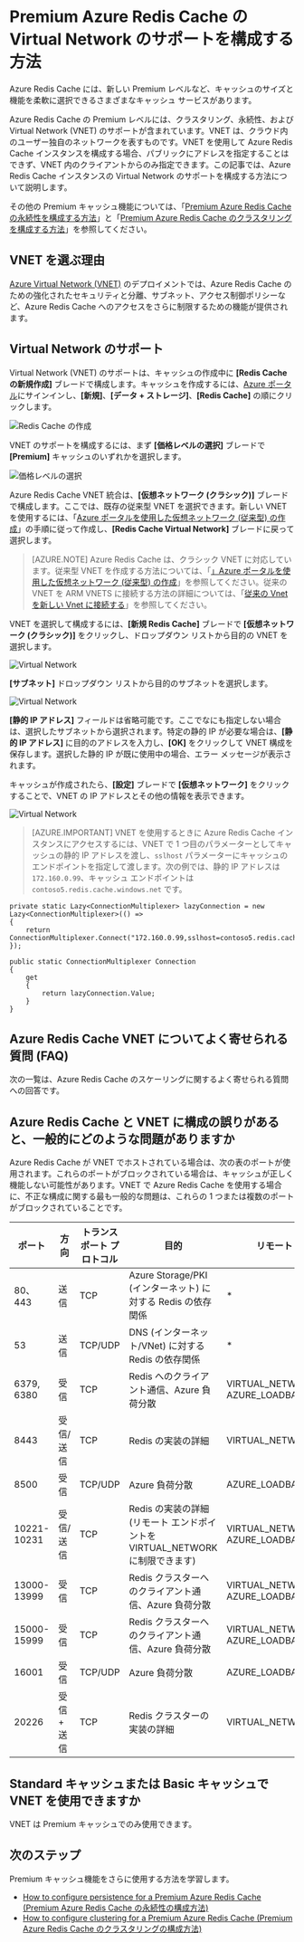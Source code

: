 <properties 
	pageTitle="Premium Azure Redis Cache の Virtual Network のサポートを構成する方法" 
	description="Premium レベル Azure Redis Cache インスタンスの Virtual Network のサポートを作成および管理する方法" 
	services="redis-cache" 
	documentationCenter="" 
	authors="steved0x" 
	manager="erikre" 
	editor=""/>

<tags 
	ms.service="cache" 
	ms.workload="tbd" 
	ms.tgt_pltfrm="cache-redis" 
	ms.devlang="na" 
	ms.topic="article" 
	ms.date="02/04/2016" 
	ms.author="sdanie"/>

# Premium Azure Redis Cache の Virtual Network のサポートを構成する方法
Azure Redis Cache には、新しい Premium レベルなど、キャッシュのサイズと機能を柔軟に選択できるさまざまなキャッシュ サービスがあります。

Azure Redis Cache の Premium レベルには、クラスタリング、永続性、および Virtual Network (VNET) のサポートが含まれています。VNET は、クラウド内のユーザー独自のネットワークを表すものです。VNET を使用して Azure Redis Cache インスタンスを構成する場合、パブリックにアドレスを指定することはできず、VNET 内のクライアントからのみ指定できます。この記事では、Azure Redis Cache インスタンスの Virtual Network のサポートを構成する方法について説明します。

その他の Premium キャッシュ機能については、「[Premium Azure Redis Cache の永続性を構成する方法](cache-how-to-premium-persistence.md)」と「[Premium Azure Redis Cache のクラスタリングを構成する方法](cache-how-to-premium-clustering.md)」を参照してください。

## VNET を選ぶ理由
[Azure Virtual Network (VNET)](https://azure.microsoft.com/services/virtual-network/) のデプロイメントでは、Azure Redis Cache のための強化されたセキュリティと分離、サブネット、アクセス制御ポリシーなど、Azure Redis Cache へのアクセスをさらに制限するための機能が提供されます。

## Virtual Network のサポート
Virtual Network (VNET) のサポートは、キャッシュの作成中に **[Redis Cache の新規作成]** ブレードで構成します。キャッシュを作成するには、[Azure ポータル](https://portal.azure.com)にサインインし、**[新規]**、**[データ + ストレージ]**、**[Redis Cache]** の順にクリックします。

![Redis Cache の作成][redis-cache-new-cache-menu]

VNET のサポートを構成するには、まず **[価格レベルの選択]** ブレードで **[Premium]** キャッシュのいずれかを選択します。

![価格レベルの選択][redis-cache-premium-pricing-tier]

Azure Redis Cache VNET 統合は、**[仮想ネットワーク (クラシック)]** ブレードで構成します。ここでは、既存の従来型 VNET を選択できます。新しい VNET を使用するには、「[Azure ポータルを使用した仮想ネットワーク (従来型) の作成](../virtual-network/virtual-networks-create-vnet-classic-pportal.md)」の手順に従って作成し、**[Redis Cache Virtual Network]** ブレードに戻って選択します。

>[AZURE.NOTE] Azure Redis Cache は、クラシック VNET に対応しています。従来型 VNET を作成する方法については、「[」Azure ポータルを使用した仮想ネットワーク (従来型) の作成](../virtual-network/virtual-networks-create-vnet-classic-pportal.md)」を参照してください。従来の VNET を ARM VNETS に接続する方法の詳細については、「[従来の Vnet を新しい Vnet に接続する](../virtual-network/virtual-networks-arm-asm-s2s.md)」を参照してください。

VNET を選択して構成するには、**[新規 Redis Cache]** ブレードで **[仮想ネットワーク (クラシック)]** をクリックし、ドロップダウン リストから目的の VNET を選択します。

![Virtual Network][redis-cache-vnet]

**[サブネット]** ドロップダウン リストから目的のサブネットを選択します。

![Virtual Network][redis-cache-vnet-ip]

**[静的 IP アドレス]** フィールドは省略可能です。ここでなにも指定しない場合は、選択したサブネットから選択されます。特定の静的 IP が必要な場合は、**[静的 IP アドレス]** に目的のアドレスを入力し、**[OK]** をクリックして VNET 構成を保存します。選択した静的 IP が既に使用中の場合、エラー メッセージが表示されます。

キャッシュが作成されたら、**[設定]** ブレードで **[仮想ネットワーク]** をクリックすることで、VNET の IP アドレスとその他の情報を表示できます。

![Virtual Network][redis-cache-vnet-info]

>[AZURE.IMPORTANT] VNET を使用するときに Azure Redis Cache インスタンスにアクセスするには、VNET で 1 つ目のパラメーターとしてキャッシュの静的 IP アドレスを渡し、`sslhost` パラメーターにキャッシュのエンドポイントを指定して渡します。次の例では、静的 IP アドレスは `172.160.0.99`、キャッシュ エンドポイントは `contoso5.redis.cache.windows.net` です。

	private static Lazy<ConnectionMultiplexer> lazyConnection = new Lazy<ConnectionMultiplexer>(() =>
	{
	    return ConnectionMultiplexer.Connect("172.160.0.99,sslhost=contoso5.redis.cache.windows.net,abortConnect=false,ssl=true,password=password");
	});
	
	public static ConnectionMultiplexer Connection
	{
	    get
	    {
	        return lazyConnection.Value;
	    }
	}

## Azure Redis Cache VNET についてよく寄せられる質問 (FAQ)

次の一覧は、Azure Redis Cache のスケーリングに関するよく寄せられる質問への回答です。

## Azure Redis Cache と VNET に構成の誤りがあると、一般的にどのような問題がありますか

Azure Redis Cache が VNET でホストされている場合は、次の表のポートが使用されます。これらのポートがブロックされている場合は、キャッシュが正しく機能しない可能性があります。VNET で Azure Redis Cache を使用する場合に、不正な構成に関する最も一般的な問題は、これらの 1 つまたは複数のポートがブロックされていることです。

| ポート | 方向 | トランスポート プロトコル | 目的 | リモート IP |
|-------------|------------------|--------------------|-----------------------------------------------------------------------------------|-------------------------------------|
| 80、443 | 送信 | TCP | Azure Storage/PKI (インターネット) に対する Redis の依存関係 | * |
| 53 | 送信 | TCP/UDP | DNS (インターネット/VNet) に対する Redis の依存関係 | * |
| 6379, 6380 | 受信 | TCP | Redis へのクライアント通信、Azure 負荷分散 | VIRTUAL\_NETWORK, AZURE\_LOADBALANCER |
| 8443 | 受信/送信 | TCP | Redis の実装の詳細 | VIRTUAL\_NETWORK |
| 8500 | 受信 | TCP/UDP | Azure 負荷分散 | AZURE\_LOADBALANCER |
| 10221-10231 | 受信/送信 | TCP | Redis の実装の詳細 (リモート エンドポイントを VIRTUAL\_NETWORK に制限できます) | VIRTUAL\_NETWORK, AZURE\_LOADBALANCER |
| 13000-13999 | 受信 | TCP | Redis クラスターへのクライアント通信、Azure 負荷分散 | VIRTUAL\_NETWORK, AZURE\_LOADBALANCER |
| 15000-15999 | 受信 | TCP | Redis クラスターへのクライアント通信、Azure 負荷分散 | VIRTUAL\_NETWORK, AZURE\_LOADBALANCER |
| 16001 | 受信 | TCP/UDP | Azure 負荷分散 | AZURE\_LOADBALANCER |
| 20226 | 受信 + 送信 | TCP | Redis クラスターの実装の詳細 | VIRTUAL\_NETWORK |




## Standard キャッシュまたは Basic キャッシュで VNET を使用できますか

VNET は Premium キャッシュでのみ使用できます。

## 次のステップ
Premium キャッシュ機能をさらに使用する方法を学習します。

-	[How to configure persistence for a Premium Azure Redis Cache (Premium Azure Redis Cache の永続性の構成方法)](cache-how-to-premium-persistence.md)
-	[How to configure clustering for a Premium Azure Redis Cache (Premium Azure Redis Cache のクラスタリングの構成方法)](cache-how-to-premium-clustering.md)





  
<!-- IMAGES -->

[redis-cache-new-cache-menu]: ./media/cache-how-to-premium-vnet/redis-cache-new-cache-menu.png

[redis-cache-premium-pricing-tier]: ./media/cache-how-to-premium-vnet/redis-cache-premium-pricing-tier.png

[redis-cache-vnet]: ./media/cache-how-to-premium-vnet/redis-cache-vnet.png

[redis-cache-vnet-ip]: ./media/cache-how-to-premium-vnet/redis-cache-vnet-ip.png

[redis-cache-vnet-info]: ./media/cache-how-to-premium-vnet/redis-cache-vnet-info.png

<!---HONumber=AcomDC_0309_2016-->